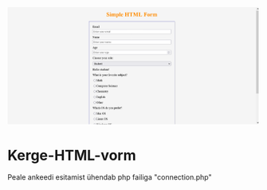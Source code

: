 ![Ankeet](images/ankeet.png)
# Kerge-HTML-vorm
Peale ankeedi esitamist ühendab php failiga "connection.php"

